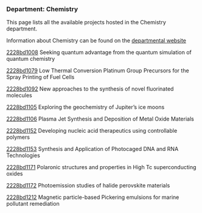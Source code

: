 ### Department: Chemistry

This page lists all the available projects hosted in the Chemistry department.

Information about Chemistry can be found on the [departmental website](https://www.ucl.ac.uk/chemistry)

[2228bd1008](../projects/2228bd1008.md) Seeking quantum advantage from the quantum simulation of quantum chemistry

[2228bd1079](../projects/2228bd1079.md) Low Thermal Conversion Platinum Group Precursors for the Spray Printing of Fuel Cells

[2228bd1092](../projects/2228bd1092.md) New approaches to the synthesis of novel fluorinated molecules

[2228bd1105](../projects/2228bd1105.md) Exploring the geochemistry of Jupiter’s ice moons

[2228bd1106](../projects/2228bd1106.md) Plasma Jet Synthesis and Deposition of Metal Oxide Materials

[2228bd1152](../projects/2228bd1152.md) Developing nucleic acid therapeutics using controllable polymers

[2228bd1153](../projects/2228bd1153.md) Synthesis and Application of Photocaged DNA and RNA Technologies

[2228bd1171](../projects/2228bd1171.md) Polaronic structures and properties in High Tc superconducting oxides

[2228bd1172](../projects/2228bd1172.md) Photoemission studies of halide perovskite materials

[2228bd1212](../projects/2228bd1212.md) Magnetic particle-based Pickering emulsions for marine pollutant remediation